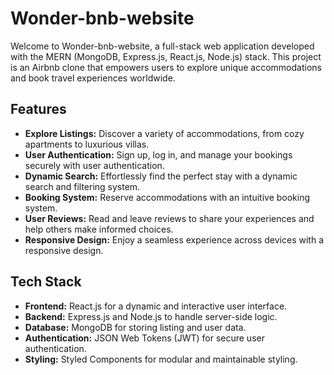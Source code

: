 # Wonder-bnb-website
Welcome to Wonder-bnb-website, a full-stack web application developed with the MERN (MongoDB, Express.js, React.js, Node.js) stack. This project is an Airbnb clone that empowers users to explore unique accommodations and book travel experiences worldwide.

## Features

- **Explore Listings:** Discover a variety of accommodations, from cozy apartments to luxurious villas.
- **User Authentication:** Sign up, log in, and manage your bookings securely with user authentication.
- **Dynamic Search:** Effortlessly find the perfect stay with a dynamic search and filtering system.
- **Booking System:** Reserve accommodations with an intuitive booking system.
- **User Reviews:** Read and leave reviews to share your experiences and help others make informed choices.
- **Responsive Design:** Enjoy a seamless experience across devices with a responsive design.

## Tech Stack

- **Frontend:** React.js for a dynamic and interactive user interface.
- **Backend:** Express.js and Node.js to handle server-side logic.
- **Database:** MongoDB for storing listing and user data.
- **Authentication:** JSON Web Tokens (JWT) for secure user authentication.
- **Styling:** Styled Components for modular and maintainable styling.
